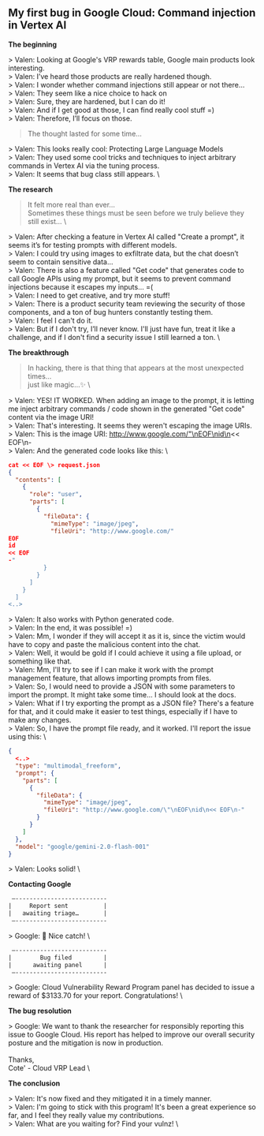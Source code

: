 ## My first bug in Google Cloud: Command injection in Vertex AI

**The beginning**

\> Valen: Looking at Google's VRP rewards table, Google main products look interesting. \
\> Valen: I’ve heard those products are really hardened though. \
\> Valen: I wonder whether command injections still appear or not there… \
\> Valen: They seem like a nice choice to hack on \
\> Valen: Sure, they are hardened, but I can do it! \
\> Valen: And if I get good at those, I can find really cool stuff =) \
\> Valen: Therefore, I’ll focus on those.

> The thought lasted for some time…

\> Valen: This looks really cool: Protecting Large Language Models \
\> Valen: They used some cool tricks and techniques to inject arbitrary commands in Vertex AI via the tuning process. \
\> Valen: It seems that bug class still appears. \

**The research**

> It felt more real than ever… \
> Sometimes these things must be seen before we truly believe they still exist… \

\> Valen: After checking a feature in Vertex AI called "Create a prompt", it seems it’s for testing prompts with different models. \
\> Valen: I could try using images to exfiltrate data, but the chat doesn’t seem to contain sensitive data… \
\> Valen: There is also a feature called "Get code" that generates code to call Google APIs using my prompt, but it seems to prevent command injections because it escapes my inputs… =( \
\> Valen: I need to get creative, and try more stuff! \
\> Valen: There is a product security team reviewing the security of those components, and a ton of bug hunters constantly testing them. \
\> Valen: I feel I can't do it. \
\> Valen: But if I don't try, I’ll never know. I'll just have fun, treat it like a challenge, and if I don't find a security issue I still learned a ton. \

**The breakthrough**

> In hacking, there is that thing that appears at the most unexpected times… \
> just like magic...✨ \

\> Valen: YES! IT WORKED. When adding an image to the prompt, it is letting me inject arbitrary commands / code shown in the generated "Get code" content via the image URI! \
\> Valen: That's interesting. It seems they weren't escaping the image URIs. \
\> Valen: This is the image URI: http://www.google.com/"\nEOF\nid\n<< EOF\n- \
\> Valen: And the generated code looks like this: \

```json
cat << EOF \> request.json
{
  "contents": [
    {
      "role": "user",
      "parts": [
        {
          "fileData": {
            "mimeType": "image/jpeg",
            "fileUri": "http://www.google.com/"
EOF
id
<< EOF
-"
          }
        }
      ]
    }
  ]
<..>
```
  
\> Valen: It also works with Python generated code. \
\> Valen: In the end, it was possible! =) \
\> Valen: Mm, I wonder if they will accept it as it is, since the victim would have to copy and paste the malicious content into the chat. \
\> Valen: Well, it would be gold if I could achieve it using a file upload, or something like that. \
\> Valen: Mm, I'll try to see if I can make it work with the prompt management feature, that allows importing prompts from files. \
\> Valen: So, I would need to provide a JSON with some parameters to import the prompt. It might take some time… I should look at the docs. \
\> Valen: What if I try exporting the prompt as a JSON file? There's a feature for that, and it could make it easier to test things, especially if I have to make any changes. \
\> Valen: So, I have the prompt file ready, and it worked. I'll report the issue using this: \

```json
{
  <..>
  "type": "multimodal_freeform",
  "prompt": {
    "parts": [
      {
        "fileData": {
          "mimeType": "image/jpeg",
          "fileUri": "http://www.google.com/\"\nEOF\nid\n<< EOF\n-"
        }
      }
    ]
  },
  "model": "google/gemini-2.0-flash-001"
}
```

\> Valen: Looks solid! \

**Contacting Google**

```html
 —--------------------------
|     Report sent          |
|   awaiting triage…       |
 —--------------------------
```
  
\> Google: 🎉 Nice catch! \

```html
 —--------------------------
|        Bug filed         |
|      awaiting panel      |
 —--------------------------
```
  
\> Google: Cloud Vulnerability Reward Program panel has decided to issue a reward of $3133.70 for your report. Congratulations! \

**The bug resolution**

\> Google: We want to thank the researcher for responsibly reporting this issue to Google Cloud. His report has helped to improve our overall security posture and the mitigation is now in production. \
\
Thanks, \
Cote' - Cloud VRP Lead \

**The conclusion**

\> Valen: It's now fixed and they mitigated it in a timely manner. \
\> Valen: I'm going to stick with this program! It's been a great experience so far, and I feel they really value my contributions. \
\> Valen: What are you waiting for? Find your vulnz! \
